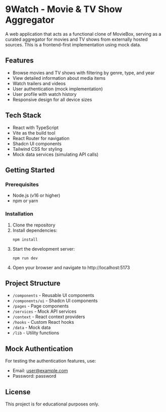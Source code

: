 # 9Watch - Movie & TV Show Aggregator

A web application that acts as a functional clone of MovieBox, serving as a curated aggregator for movies and TV shows from externally hosted sources. This is a frontend-first implementation using mock data.

## Features

- Browse movies and TV shows with filtering by genre, type, and year
- View detailed information about media items
- Watch trailers and videos
- User authentication (mock implementation)
- User profile with watch history
- Responsive design for all device sizes

## Tech Stack

- React with TypeScript
- Vite as the build tool
- React Router for navigation
- Shadcn UI components
- Tailwind CSS for styling
- Mock data services (simulating API calls)

## Getting Started

### Prerequisites

- Node.js (v16 or higher)
- npm or yarn

### Installation

1. Clone the repository
2. Install dependencies:
   ```
   npm install
   ```
3. Start the development server:
   ```
   npm run dev
   ```
4. Open your browser and navigate to http://localhost:5173

## Project Structure

- `/components` - Reusable UI components
- `/components/ui` - Shadcn UI components
- `/pages` - Page components
- `/services` - Mock API services
- `/context` - React context providers
- `/hooks` - Custom React hooks
- `/data` - Mock data
- `/lib` - Utility functions

## Mock Authentication

For testing the authentication features, use:
- Email: user@example.com
- Password: password

## License

This project is for educational purposes only.
